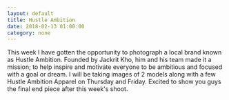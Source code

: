 ```yaml
---
layout: default
title: Hustle Ambition
date: 2018-02-13 01:00:00
category: none
---
```


This week I have gotten the opportunity to photograph a local brand known as Hustle Ambition. Founded by Jackrit Kho, him and his team made it a mission; to help inspire and motivate everyone to be ambitious and focused with a goal or dream. I will be taking images of 2 models along with a few Hustle Ambition Apparel on Thursday and Friday. Excited to show you guys the final end piece after this week's shoot.